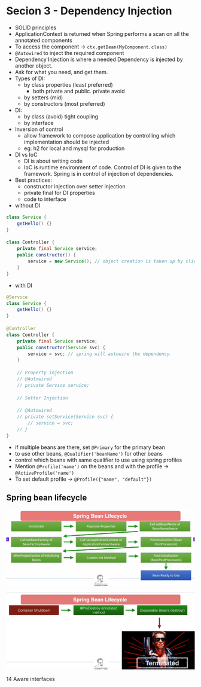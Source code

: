 # Secion 3 - Dependency Injection

- SOLID principles
- ApplicationContext is returned when Spring performs a scan on all the annotated components
- To access the component -> `ctx.getBean(MyComponent.class)`
- `@Autowired` to inject the required component
- Dependency Injection is where a needed Dependency is injected by another object.
- Ask for what you need, and get them.
- Types of DI:
  - by class properties (least preferred)
    - both private and public. private avoid
  - by setters (mid)
  - by constructors (most preferred)
- DI:
  - by class (avoid) tight coupling
  - by interface
- Inversion of control
  - allow framework to compose application by controlling which implementation should be injected
  - eg: h2 for local and mysql for production
- DI vs IoC
  - DI is about writing code
  - IoC is runtime environment of code. Control of DI is given to the framework. Spring is in control of injection of dependencies.
- Best practices:
  - constructor injection over setter injection
  - private final for DI properties
  - code to interface
- without DI

```java
class Service {
    getHello() {}
}

class Controller {
    private final Service service;
    public constructor() {
        service = new Service(); // object creation is taken up by clients implementing dependencies.
    }
}
```

- with DI

```java
@Service
class Service {
    getHello() {}
}

@Controller
class Controller {
    private final Service service;
    public constructor(Service svc) {
        service = svc; // spring will autowire the dependency.
    }

    // Property injection
    // @Autowired
    // private Service service;

    // Setter Injection

    // @Autowired
    // private setService(Service svc) {
        // service = svc;
    // }
}
```

- if multiple beans are there, set `@Primary` for the primary bean
- to use other beans, `@Qualifier('beanName')` for other beans
- control which beans with same qualifier to use using spring profiles
- Mention `@Profile('name')` on the beans and with the profile -> `@ActiveProfile('name')`
- To set default profile -> `@Profile({"name", "default"})`

## Spring bean lifecycle

![Spring bean init](image-2.png)

![Sspring bean shutdown](image-1.png)

14 Aware interfaces
